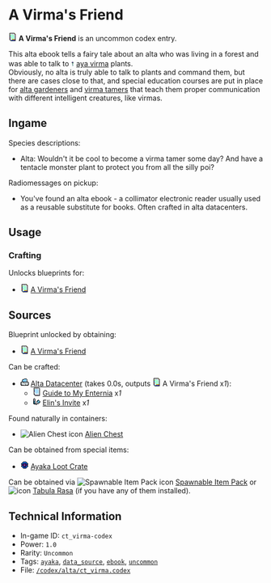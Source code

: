 # A Virma's Friend

<img src="https://raw.githubusercontent.com/Ceterai/Enternia/main/codex/alta/ebook/gyera.png" alt="A Virma's Friend icon" loading="lazy" height="16px" width="auto" /> **A Virma's Friend** is an uncommon codex entry.

This alta ebook tells a fairy tale about an alta who was living in a forest and was able to talk to <img src="https://raw.githubusercontent.com/Ceterai/Enternia/main/items/active/weapons/ranged/alta/unique/ct_aya_virma.png" alt="Aya Virma icon" loading="lazy" height="16px" width="auto" /> [aya virma](https://ceterai.github.io/MyEnternia/Wiki/AyaVirma) plants.  
Obviously, no alta is truly able to talk to plants and command them, but there are cases close to that, and special education courses are put in place for [alta gardeners](https://ceterai.github.io/MyEnternia/Wiki/AltaGardener) and [virma tamers](https://ceterai.github.io/MyEnternia/Wiki/virmatamers) that teach them proper communication with different intelligent creatures, like virmas.

## Ingame

Species descriptions:

- Alta: Wouldn't it be cool to become a virma tamer some day? And have a tentacle monster plant to protect you from all the silly poi?

Radiomessages on pickup:

- You've found an alta ebook - a collimator electronic reader usually used as a reusable substitute for books. Often crafted in alta datacenters.

## Usage

### Crafting

Unlocks blueprints for:

- <img src="https://raw.githubusercontent.com/Ceterai/Enternia/main/codex/alta/ebook/gyera.png" alt="A Virma's Friend icon" loading="lazy" height="16px" width="auto" /> [A Virma's Friend](https://ceterai.github.io/MyEnternia/Wiki/AVirma'sFriend)

## Sources

Blueprint unlocked by obtaining:

- <img src="https://raw.githubusercontent.com/Ceterai/Enternia/main/codex/alta/ebook/gyera.png" alt="A Virma's Friend icon" loading="lazy" height="16px" width="auto" /> [A Virma's Friend](https://ceterai.github.io/MyEnternia/Wiki/AVirma'sFriend)

Can be crafted:

- ![ ](https://raw.githubusercontent.com/Ceterai/Enternia/main/objects/alta/crafting/datacenter/icon.png) [Alta Datacenter](https://ceterai.github.io/MyEnternia/Wiki/AltaDatacenter) (takes 0.0s, outputs <img src="https://raw.githubusercontent.com/Ceterai/Enternia/main/codex/alta/ebook/gyera.png" alt="A Virma's Friend icon" loading="lazy" height="16px" width="auto" /> A Virma's Friend x*1*):
  - <img src="https://raw.githubusercontent.com/Ceterai/Enternia/main/codex/alta/ebook/basic.png" alt="Guide to My Enternia icon" loading="lazy" height="16px" width="auto" /> [Guide to My Enternia](https://ceterai.github.io/MyEnternia/Wiki/GuidetoMyEnternia) x*1*
  - <img src="https://raw.githubusercontent.com/Ceterai/Enternia/main/codex/alta/datamass/elin.png" alt="Elin's Invite icon" loading="lazy" height="16px" width="auto" /> [Elin's Invite](https://ceterai.github.io/MyEnternia/Wiki/Elin'sInvite) x*1*

Found naturally in containers:

- <img src="https://starbounder.org/mediawiki/images/3/35/Alien_Chest.png" alt="Alien Chest icon" loading="lazy" height="9.75px" width="12px" /> [Alien Chest](https://starbounder.org/Alien_Chest)

Can be obtained from special items:

- <img src="https://raw.githubusercontent.com/Ceterai/Enternia/main/items/active/alta/loot/biome/ct_ayaka_loot.png" alt="Ayaka Loot Crate icon" loading="lazy" height="16px" width="auto" /> [Ayaka Loot Crate](https://ceterai.github.io/MyEnternia/Wiki/AyakaLootCrate)

Can be obtained via <img src="https://raw.githubusercontent.com/Silverfeelin/Starbound-SpawnableItemPack/master/interface/sip/iconSmall.png" alt="Spawnable Item Pack icon" width="18" height="14"/> [Spawnable Item Pack](https://steamcommunity.com/sharedfiles/filedetails/?id=733665104) or <img src="https://steamuserimages-a.akamaihd.net/ugc/263843960696222713/3EC9A7C005541F7D577EBCB8C5736B4EFC9973D6/" alt="icon" width="8" height="12"/> [Tabula Rasa](https://community.playstarbound.com/resources/the-tabula-rasa.3222/) (if you have any of them installed).

## Technical Information

- In-game ID: `ct_virma-codex`
- Power: `1.0`
- Rarity: `Uncommon`
- Tags: [`ayaka`](https://ceterai.github.io/MyEnternia/Wiki/Tags/Ayaka), [`data_source`](https://ceterai.github.io/MyEnternia/Wiki/Tags/DataSource), [`ebook`](https://ceterai.github.io/MyEnternia/Wiki/Tags/Ebook), [`uncommon`](https://ceterai.github.io/MyEnternia/Wiki/Tags/Uncommon)
- File: [`/codex/alta/ct_virma.codex`](https://github.com/Ceterai/Enternia/blob/main/codex/alta/ct_virma.codex)
